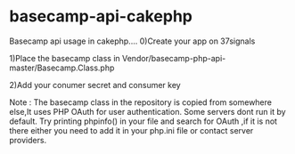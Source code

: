 basecamp-api-cakephp
====================

Basecamp api usage in cakephp....
0)Create your app on 37signals

1)Place the basecamp class in Vendor/basecamp-php-api-master/Basecamp.Class.php

2)Add your conumer secret and consumer key 


Note :  The basecamp class in the repository is copied from somewhere else,It uses PHP OAuth for user authentication.
Some servers dont run it by default.
Try printing phpinfo() in your file and search for OAuth ,if it is not there either you need to add it in your php.ini file or contact server providers.
